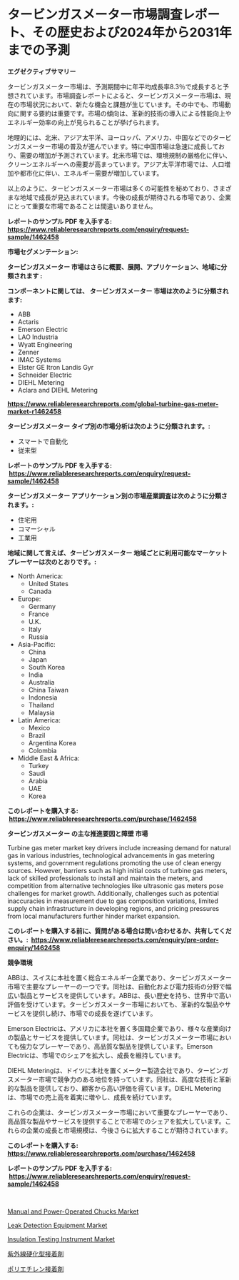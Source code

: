 <p><h1>タービンガスメーター市場調査レポート、その歴史および2024年から2031年までの予測</h1></p><p><strong>エグゼクティブサマリー</strong></p>
<p><p>タービンガスメーター市場は、予測期間中に年平均成長率8.3％で成長すると予想されています。市場調査レポートによると、タービンガスメーター市場は、現在の市場状況において、新たな機会と課題が生じています。その中でも、市場動向に関する要約は重要です。市場の傾向は、革新的技術の導入による性能向上やエネルギー効率の向上が見られることが挙げられます。</p><p>地理的には、北米、アジア太平洋、ヨーロッパ、アメリカ、中国などでのタービンガスメーター市場の普及が進んでいます。特に中国市場は急速に成長しており、需要の増加が予測されています。北米市場では、環境規制の厳格化に伴い、クリーンエネルギーへの需要が高まっています。アジア太平洋市場では、人口増加や都市化に伴い、エネルギー需要が増加しています。</p><p>以上のように、タービンガスメーター市場は多くの可能性を秘めており、さまざまな地域で成長が見込まれています。今後の成長が期待される市場であり、企業にとって重要な市場であることは間違いありません。</p></p>
<p><strong>レポートのサンプル PDF を入手する: <a href="https://www.reliableresearchreports.com/enquiry/request-sample/1462458">https://www.reliableresearchreports.com/enquiry/request-sample/1462458</a></strong></p>
<p><strong>市場セグメンテーション:</strong></p>
<p><strong> タービンガスメーター 市場はさらに概要、展開、アプリケーション、地域に分類されます :</strong></p>
<p><strong>コンポーネントに関しては、 タービンガスメーター 市場は次のように分類されます: &nbsp;</strong></p>
<p><ul><li>ABB</li><li>Actaris</li><li>Emerson Electric</li><li>LAO Industria</li><li>Wyatt Engineering</li><li>Zenner</li><li>IMAC Systems</li><li>Elster GE Itron Landis Gyr</li><li>Schneider Electric</li><li>DIEHL Metering</li><li>Aclara and DIEHL Metering</li></ul></p>
<p><strong><a href="https://www.reliableresearchreports.com/global-turbine-gas-meter-market-r1462458">https://www.reliableresearchreports.com/global-turbine-gas-meter-market-r1462458</a></strong></p>
<p><strong> タービンガスメーター タイプ別の市場分析は次のように分類されます。:</strong></p>
<p><ul><li>スマートで自動化</li><li>従来型</li></ul></p>
<p><strong>レポートのサンプル PDF を入手する: &nbsp;<a href="https://www.reliableresearchreports.com/enquiry/request-sample/1462458">https://www.reliableresearchreports.com/enquiry/request-sample/1462458</a></strong></p>
<p><strong> タービンガスメーター アプリケーション別の市場産業調査は次のように分類されます。:</strong></p>
<p><ul><li>住宅用</li><li>コマーシャル</li><li>工業用</li></ul></p>
<p><strong>地域に関して言えば、タービンガスメーター 地域ごとに利用可能なマーケットプレーヤーは次のとおりです。:</strong></p>
<p><ul>
    <li>
        North America:
        <ul>
            <li>United States</li>
            <li>Canada</li>
        </ul>
    </li>
    <li>
        Europe:
        <ul>
            <li>Germany</li>
            <li>France</li>
            <li>U.K.</li>
            <li>Italy</li>
            <li>Russia</li>
        </ul>
    </li>
    <li>
        Asia-Pacific:
        <ul>
            <li>China</li>
            <li>Japan</li>
            <li>South Korea</li>
            <li>India</li>
            <li>Australia</li>
            <li>China Taiwan</li>
            <li>Indonesia</li>
            <li>Thailand</li>
            <li>Malaysia</li>
        </ul>
    </li>
    <li>
        Latin America:
        <ul>
            <li>Mexico</li>
            <li>Brazil</li>
            <li>Argentina Korea</li>
            <li>Colombia</li>
        </ul>
    </li>
    <li>
        Middle East & Africa:
        <ul>
            <li>Turkey</li>
            <li>Saudi</li>
            <li>Arabia</li>
            <li>UAE</li>
            <li>Korea</li>
        </ul>
    </li>
    </ul></p>
<p><strong>このレポートを購入する: &nbsp;<a href="https://www.reliableresearchreports.com/purchase/1462458">https://www.reliableresearchreports.com/purchase/1462458</a></strong></p>
<p><strong>タービンガスメーター の主な推進要因と障壁 市場</strong></p>
<p><p>Turbine gas meter market key drivers include increasing demand for natural gas in various industries, technological advancements in gas metering systems, and government regulations promoting the use of clean energy sources. However, barriers such as high initial costs of turbine gas meters, lack of skilled professionals to install and maintain the meters, and competition from alternative technologies like ultrasonic gas meters pose challenges for market growth. Additionally, challenges such as potential inaccuracies in measurement due to gas composition variations, limited supply chain infrastructure in developing regions, and pricing pressures from local manufacturers further hinder market expansion.</p></p>
<p><strong>このレポートを購入する前に、質問がある場合は問い合わせるか、共有してください。:&nbsp; <a href="https://www.reliableresearchreports.com/enquiry/pre-order-enquiry/1462458">https://www.reliableresearchreports.com/enquiry/pre-order-enquiry/1462458</a></strong></p>
<p><strong>競争環境</strong></p>
<p><p>ABBは、スイスに本社を置く総合エネルギー企業であり、タービンガスメーター市場で主要なプレーヤーの一つです。同社は、自動化および電力技術の分野で幅広い製品とサービスを提供しています。ABBは、長い歴史を持ち、世界中で高い評価を受けています。タービンガスメーター市場においても、革新的な製品やサービスを提供し続け、市場での成長を遂げています。</p><p>Emerson Electricは、アメリカに本社を置く多国籍企業であり、様々な産業向けの製品とサービスを提供しています。同社は、タービンガスメーター市場においても強力なプレーヤーであり、高品質な製品を提供しています。Emerson Electricは、市場でのシェアを拡大し、成長を維持しています。</p><p>DIEHL Meteringは、ドイツに本社を置くメーター製造会社であり、タービンガスメーター市場で競争力のある地位を持っています。同社は、高度な技術と革新的な製品を提供しており、顧客から高い評価を得ています。DIEHL Meteringは、市場での売上高を着実に増やし、成長を続けています。</p><p>これらの企業は、タービンガスメーター市場において重要なプレーヤーであり、高品質な製品やサービスを提供することで市場でのシェアを拡大しています。これらの企業の成長と市場規模は、今後さらに拡大することが期待されています。</p></p>
<p><strong>このレポートを購入する: &nbsp; <a href="https://www.reliableresearchreports.com/purchase/1462458">https://www.reliableresearchreports.com/purchase/1462458</a></strong></p>
<p><strong>レポートのサンプル PDF を入手する: &nbsp;<a href="https://www.reliableresearchreports.com/enquiry/request-sample/1462458">https://www.reliableresearchreports.com/enquiry/request-sample/1462458</a></strong><strong></strong></p>
<p>&nbsp;</p>
<p><p><a href="https://www.linkedin.com/pulse/decoding-manual-power-operated-chucks-market-metrics-share-gfb4f?trackingId=s2jZrTAks40OiooAGoUhdQ%3D%3D">Manual and Power-Operated Chucks Market</a></p><p><a href="https://github.com/kosella/Market-Research-Report-List-2/blob/main/leak-detection-equipment-market.md">Leak Detection Equipment Market</a></p><p><a href="https://github.com/nathandecarvalho/Market-Research-Report-List-2/blob/main/insulation-testing-instrument-market.md">Insulation Testing Instrument Market</a></p><p><a href="https://github.com/hilmi-2a/Market-Research-Report-List-1/blob/main/578148030000.md">紫外線硬化型接着剤</a></p><p><a href="https://github.com/Sophiaard2003/Market-Research-Report-List-1/blob/main/964158830001.md">ポリエチレン接着剤</a></p></p>